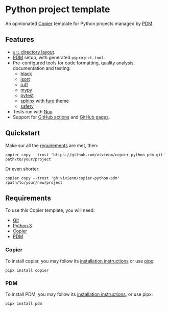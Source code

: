 # Python project template

An opinionated [Copier](https://copier.readthedocs.io/en/stable/) template for Python projects managed by [PDM](https://pdm.fming.dev/latest/).

## Features

* [`src` directory layout](https://hynek.me/articles/testing-packaging/).
* [PDM](https://pdm.fming.dev/latest/) setup, with generated `pyproject.toml`.
* Pre-configured tools for code formatting, quality analysis, documentation and testing:
  * [black](https://github.com/psf/black)
  * [isort](https://pycqa.github.io/isort/)
  * [ruff](https://github.com/charliermarsh/ruff)
  * [mypy](https://mypy.readthedocs.io/)
  * [pytest](https://docs.pytest.org/en/stable/)
  * [sphinx](https://sphinx-doc.org/) with [furo](https://pradyunsg.me/furo/) theme
  * [safety](https://pyup.io/safety/)
* Tests run with [Nox](https://nox.thea.codes/en/stable/).
* Support for [GitHub actions](https://github.com/features/actions) and [GitHub pages](https://pages.github.com/).

## Quickstart

Make sur all the [requirements](#requirements) are met, then:

```shell
copier copy --trust 'https://github.com/vivienm/copier-python-pdm.git' path/to/your/project
```

Or even shorter:

```shell
copier copy --trust 'gh:vivienm/copier-python-pdm' /path/to/your/new/project
```

## Requirements

To use this Copier template, you will need:

* [Git](https://git-scm.com/)
* [Python 3](https://www.python.org/)
* [Copier](https://copier.readthedocs.io/en/stable/)
* [PDM](https://pdm.fming.dev/latest/)

### Copier

To install copier, you may follow its [installation instructions](https://copier.readthedocs.io/en/stable/#installation) or use [pipx](https://pipxproject.github.io/pipx/):

```shell
pipx install copier
```

### PDM

To install PDM, you may follow its [installation instructions](https://pdm.fming.dev/latest/#installation), or use pipx:

```shell
pipx install pdm
```
